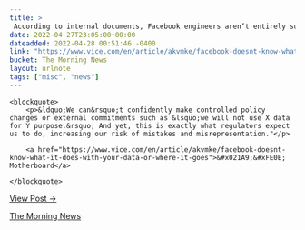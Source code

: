 ```yaml
---
title: > 
 According to internal documents, Facebook engineers aren’t entirely sure how its systems use or store your data.
date: 2022-04-27T23:05:00+00:00
dateadded: 2022-04-28 00:51:46 -0400
link: "https://www.vice.com/en/article/akvmke/facebook-doesnt-know-what-it-does-with-your-data-or-where-it-goes"
bucket: The Morning News
layout: urlnote
tags: ["misc", "news"]
--- 
```




  
    
  

  
    <blockquote>
        <p>&ldquo;We can&rsquo;t confidently make controlled policy changes or external commitments such as &lsquo;we will not use X data for Y purpose.&rsquo; And yet, this is exactly what regulators expect us to do, increasing our risk of mistakes and misrepresentation."</p>
        
        <a href="https://www.vice.com/en/article/akvmke/facebook-doesnt-know-what-it-does-with-your-data-or-where-it-goes">&#x021A9;&#xFE0E; Motherboard</a>
        
    </blockquote>
  
  <p><a href="https://themorningnews.org/p/facebook-engineers-arent-entirely-sure-how-its-systems-use-or-store-data">View Post &rarr;</a></p>



 <!-- end excerpt --> 
<div class='bucket'><a class='internal-link' href='/buckets/the-morning-news'>The Morning News</a></div> 
